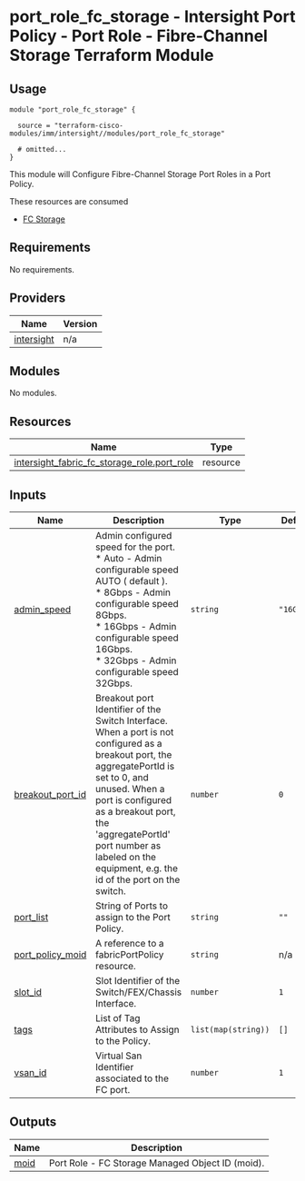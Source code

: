 # port_role_fc_storage - Intersight Port Policy - Port Role - Fibre-Channel Storage Terraform Module

## Usage

```hcl
module "port_role_fc_storage" {

  source = "terraform-cisco-modules/imm/intersight//modules/port_role_fc_storage"

  # omitted...
}
```

This module will Configure Fibre-Channel Storage Port Roles in a Port Policy.

These resources are consumed

* [FC Storage](https://registry.terraform.io/providers/CiscoDevNet/intersight/latest/docs/resources/fabric_san_uplink_policy)

<!-- BEGINNING OF PRE-COMMIT-TERRAFORM DOCS HOOK -->
## Requirements

No requirements.

## Providers

| Name | Version |
|------|---------|
| <a name="provider_intersight"></a> [intersight](#provider\_intersight) | n/a |

## Modules

No modules.

## Resources

| Name | Type |
|------|------|
| [intersight_fabric_fc_storage_role.port_role](https://registry.terraform.io/providers/CiscoDevNet/intersight/latest/docs/resources/fabric_fc_storage_role) | resource |

## Inputs

| Name | Description | Type | Default | Required |
|------|-------------|------|---------|:--------:|
| <a name="input_admin_speed"></a> [admin\_speed](#input\_admin\_speed) | Admin configured speed for the port.<br>* Auto - Admin configurable speed AUTO ( default ).<br>* 8Gbps - Admin configurable speed 8Gbps.<br>* 16Gbps - Admin configurable speed 16Gbps.<br>* 32Gbps - Admin configurable speed 32Gbps. | `string` | `"16Gbps"` | no |
| <a name="input_breakout_port_id"></a> [breakout\_port\_id](#input\_breakout\_port\_id) | Breakout port Identifier of the Switch Interface.  When a port is not configured as a breakout port, the aggregatePortId is set to 0, and unused.  When a port is configured as a breakout port, the 'aggregatePortId' port number as labeled on the equipment, e.g. the id of the port on the switch. | `number` | `0` | no |
| <a name="input_port_list"></a> [port\_list](#input\_port\_list) | String of Ports to assign to the Port Policy. | `string` | `""` | no |
| <a name="input_port_policy_moid"></a> [port\_policy\_moid](#input\_port\_policy\_moid) | A reference to a fabricPortPolicy resource. | `string` | n/a | yes |
| <a name="input_slot_id"></a> [slot\_id](#input\_slot\_id) | Slot Identifier of the Switch/FEX/Chassis Interface. | `number` | `1` | no |
| <a name="input_tags"></a> [tags](#input\_tags) | List of Tag Attributes to Assign to the Policy. | `list(map(string))` | `[]` | no |
| <a name="input_vsan_id"></a> [vsan\_id](#input\_vsan\_id) | Virtual San Identifier associated to the FC port. | `number` | `1` | no |

## Outputs

| Name | Description |
|------|-------------|
| <a name="output_moid"></a> [moid](#output\_moid) | Port Role - FC Storage Managed Object ID (moid). |
<!-- END OF PRE-COMMIT-TERRAFORM DOCS HOOK -->
